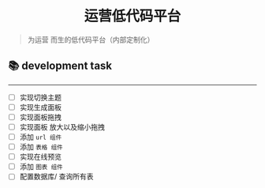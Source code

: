 <div><h1 align="center">运营低代码平台</h1></div>

> 为运营 而生的低代码平台（内部定制化）

## 📚 development task

<hr />

- [ ] 实现切换主题
- [ ] 实现生成面板
- [ ] 实现面板拖拽
- [ ] 实现面板 放大以及缩小拖拽
- [ ] 添加 `url 组件`
- [ ] 添加 `表格 组件`
- [ ] 实现在线预览
- [ ] 添加 `图表 组件`
- [ ] 配置数据库/ 查询所有表
